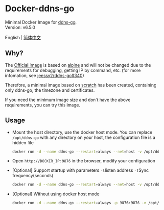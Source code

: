# Docker-ddns-go

Minimal Docker Image for [ddns-go](https://github.com/jeessy2/ddns-go).  
Version: v6.5.0

English | [简体中文](https://github.com/WaterLemons2k/Docker-ddns-go/blob/main/README.zh-CN.md)

## Why?

The [Official Image](https://hub.docker.com/r/jeessy/ddns-go) is based on [alpine](https://hub.docker.com/_/alpine) and will not be changed due to the requirements for debugging, getting IP by command, etc. (for more infomation, see [jeessy2/ddns-go#340](https://github.com/jeessy2/ddns-go/pull/340))

Therefore, a minimal image based on [scratch](https://hub.docker.com/_/scratch) has been created, containing only ddns-go, the timezone and certificates.

If you need the minimum image size and don't have the above requirements, you can try this image.

## Usage

- Mount the host directory, use the docker host mode. You can replace `/opt/ddns-go` with any directory on your host, the configuration file is a hidden file

  ```bash
  docker run -d --name ddns-go --restart=always --net=host -v /opt/ddns-go:/root waterlemons2k/ddns-go
  ```

- Open `http://DOCKER_IP:9876` in the browser, modify your configuration

- [Optional] Support startup with parameters `-l`listen address `-f`Sync frequency(seconds)

  ```bash
  docker run -d --name ddns-go --restart=always --net=host -v /opt/ddns-go:/root waterlemons2k/ddns-go -l :9877 -f 600
  ```

- [Optional] Without using docker host mode

  ```bash
  docker run -d --name ddns-go --restart=always -p 9876:9876 -v /opt/ddns-go:/root waterlemons2k/ddns-go
  ```
